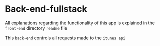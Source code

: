 # Back-end-fullstack

All explanations regarding the functionality of this app is explained in the `front-end` directory `readme` file

This `back-end` controls all requests made to the `itunes api`
